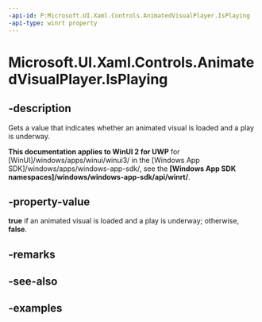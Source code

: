 ```yaml
---
-api-id: P:Microsoft.UI.Xaml.Controls.AnimatedVisualPlayer.IsPlaying
-api-type: winrt property
---
```


<!-- Property syntax.
public bool IsPlaying { get; }
-->

# Microsoft.UI.Xaml.Controls.AnimatedVisualPlayer.IsPlaying

## -description

Gets a value that indicates whether an animated visual is loaded and a play is underway.

**This documentation applies to WinUI 2 for UWP** for [WinUI]/windows/apps/winui/winui3/ in the [Windows App SDK]/windows/apps/windows-app-sdk/, see the **[Windows App SDK namespaces]/windows/windows-app-sdk/api/winrt/**.

## -property-value

**true** if an animated visual is loaded and a play is underway; otherwise, **false**.

## -remarks

## -see-also

## -examples

